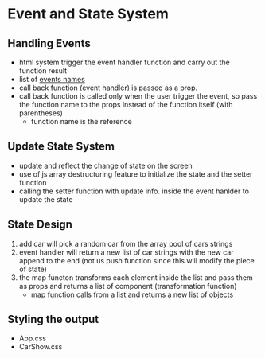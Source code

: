 # Event and State System

## Handling Events
- html system trigger the event handler function and carry out the function
result
- list of [events names](https://legacy.reactjs.org/docs/events.html) 
- call back function (event handler) is passed as a prop.
- call back function is called only when the user trigger the event, so pass
the function name to the props instead of the function itself (with parentheses)
    - function name is the reference

## Update State System
- update and reflect the change of state on the screen
- use of js array destructuring feature to initialize the state and the setter
function
- calling the setter function with update info. inside the event hanlder to 
update the state


## State Design
1. add car will pick a random car from the array pool of cars strings
3. event handler will return a new list of car strings with the new car append
to the end (not us push function since this will modify the piece of state)
2. the map functon transforms each element inside the list and pass them as 
props and returns a list of component (transformation function)
    - map function calls from a list and returns a new list of objects


## Styling the output
- App.css
- CarShow.css